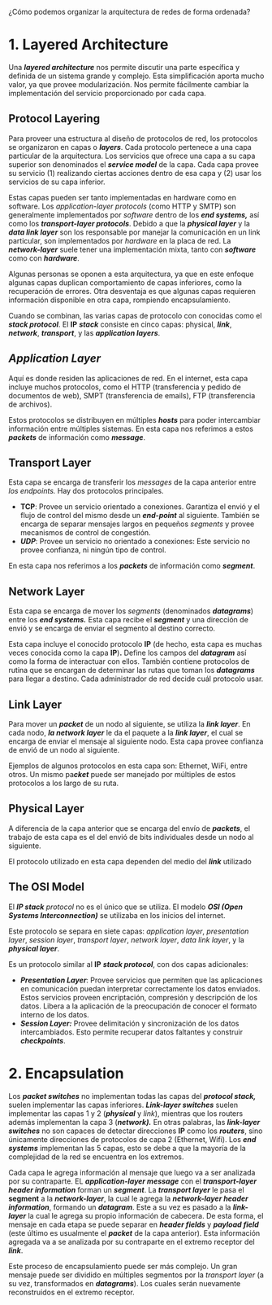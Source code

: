 ¿Cómo podemos organizar la arquitectura de redes de forma ordenada?

# 1. Layered Architecture

Una ***layered architecture*** nos permite discutir una parte específica y definida de un sistema grande y complejo. Esta simplificación aporta mucho valor, ya que provee modularización. Nos permite fácilmente cambiar la implementación del servicio proporcionado por cada capa.

## Protocol Layering

Para proveer una estructura al diseño de protocolos de red, los protocolos se organizaron en capas o ***layers***. Cada protocolo pertenece a una capa particular de la arquitectura. Los servicios que ofrece una capa a su capa superior son denominados el ***service model*** de la capa. Cada capa provee su servicio (1) realizando ciertas acciones dentro de esa capa y (2) usar los servicios de su capa inferior.

Estas capas pueden ser tanto implementadas en hardware como en software. Los *application-layer protocols* (como HTTP y SMTP) son generalmente implementados por *software* dentro de los ***end systems,*** así como los ***transport-layer protocols***. Debido a que la ***physical layer*** y la ***data link layer*** son los responsable por manejar la comunicación en un link particular, son implementados por *hardware* en la placa de red. La ***network-layer*** suele tener una implementación mixta, tanto con ***software*** como con ***hardware***.

Algunas personas se oponen a esta arquitectura, ya que en este enfoque algunas capas duplican comportamiento de capas inferiores, como la recuperación de errores. Otra desventaja es que algunas capas requieren información disponible en otra capa, rompiendo encapsulamiento.

Cuando se combinan, las varias capas de protocolo con conocidas como el ***stack protocol***. El **IP** ***stack*** consiste en cinco capas: physical, ***link***, ***network***, ***transport***, y las ***application layers***.

## ***Application Layer***

Aquí es donde residen las aplicaciones de red. En el internet, esta capa incluye muchos protocolos, como el HTTP (transferencia y pedido de documentos de web), SMPT (transferencia de emails), FTP (transferencia de archivos).

Estos protocolos se distribuyen en múltiples ***hosts*** para poder intercambiar información entre múltiples sistemas. En esta capa nos referimos a estos ***packets*** de información como ***message***.

## Transport Layer

Esta capa se encarga de transferir los *messages* de la capa anterior entre *los endpoints.* Hay dos protocolos principales.

- **TCP**: Provee un servicio orientado a conexiones. Garantiza el envió y el flujo de control del mismo desde un ***end-point*** al siguiente. También se encarga de separar mensajes largos en pequeños *segments* y provee mecanismos de control de congestión.
- ***UDP***: Provee un servicio no orientado a conexiones: Este servicio no provee confianza, ni ningún tipo de control.

En esta capa nos referimos a los ***packets*** de información como ***segment***.

## Network Layer

Esta capa se encarga de mover los *segments* (denominados ***datagrams***) entre los ***end systems.*** Esta capa recibe el ***segment*** y una dirección de envió y se encarga de enviar el segmento al destino correcto. 

Esta capa incluye el conocido protocolo **IP** (de hecho, esta capa es muchas veces conocida como la capa **IP**)**.** Define los campos del ***datagram*** así como la forma de interactuar con ellos. También contiene protocolos de rutina que se encargan de determinar las rutas que toman los ***datagrams*** para llegar a destino. Cada administrador de red decide cuál protocolo usar.

## Link Layer

Para mover un ***packet*** de un nodo al siguiente, se utiliza la ***link layer***. En cada nodo, ***la network layer*** le da el paquete a la ***link layer***, el cual se encarga de enviar el mensaje al siguiente nodo. Esta capa provee confianza de envió de un nodo al siguiente.

Ejemplos de algunos protocolos en esta capa son: Ethernet, WiFi, entre otros. Un mismo pa***cket*** puede ser manejado por múltiples de estos protocolos a los largo de su ruta.

## Physical Layer

A diferencia de la capa anterior que se encarga del envío de ***packets***, el trabajo de esta capa es el del envió de bits individuales desde un nodo al siguiente.

El protocolo utilizado en esta capa dependen del medio del ***link*** utilizado

## The OSI Model

El ***IP stack*** *protocol* no es el único que se utiliza. El modelo ***OSI (Open Systems Interconnection)*** se utilizaba en los inicios del internet.

Este protocolo se separa en siete capas: *application layer*, *presentation layer*, *session layer*, *transport layer*, *network layer*, *data link layer*, y la ***physical layer***.

Es un protocolo similar al **IP** ***stack protocol***, con dos capas adicionales:

- ***Presentation Layer***: Provee servicios que permiten que las aplicaciones en comunicación puedan interpretar correctamente los datos enviados. Estos servicios proveen encriptación, compresión y descripción de los datos. Libera a la aplicación de la preocupación de conocer el formato interno de los datos.
- ***Session Layer:*** Provee delimitación y sincronización de los datos intercambiados. Esto permite recuperar datos faltantes y construir ***checkpoints***.

# 2. Encapsulation

Los ***packet switches*** no implementan todas las capas del ***protocol stack,*** suelen implementar las capas inferiores. ***Link-layer switches*** suelen implementar las capas 1 y 2 (***physical*** y *link*), mientras que los routers además implementan la capa 3 (***network).*** En otras palabras, las ***link-layer switches*** no son capaces de detectar direcciones **IP** como los ***routers***, sino únicamente direcciones de protocolos de capa 2 (Ethernet, Wifi). Los ***end systems*** implementan las 5 capas, esto se debe a que la mayoría de la complejidad de la red se encuentra en los extremos.

Cada capa le agrega información al mensaje que luego va a ser analizada por su contraparte. EL ***application-layer message*** con el ***transport-layer header information*** forman un ***segment***. La ***transport layer*** le pasa el **segment** a la ***network-layer***, la cual le agrega la ***network-layer header information***, formando un ***datagram***. Este a su vez es pasado a la ***link-layer*** la cual le agrega su propio información de cabecera.  De esta forma, el mensaje en cada etapa se puede separar en ***header fields*** y ***payload field*** (este último es usualmente el ***packet*** de la capa anterior). Esta información agregada va a se analizada por su contraparte en el extremo receptor del ***link***.

Este proceso de encapsulamiento puede ser más complejo. Un gran mensaje puede ser dividido en múltiples segmentos por la *transport layer* (a su vez, transformados en ***datagrams***). Los cuales serán nuevamente reconstruidos en el extremo receptor.